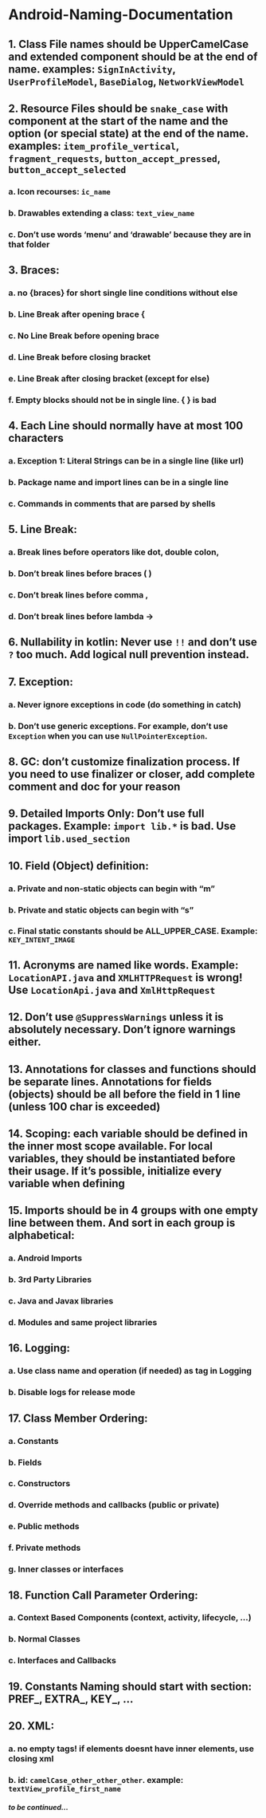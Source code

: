 # Android-Naming-Documentation

## 1.	Class File names should be UpperCamelCase and extended component should be at the end of name. examples: `SignInActivity`, `UserProfileModel`, `BaseDialog`, `NetworkViewModel`
## 2.	Resource Files should be `snake_case` with component at the start of the name and the option (or special state) at the end of the name. examples: `item_profile_vertical`, `fragment_requests`, `button_accept_pressed`, `button_accept_selected`
### a.	Icon recourses: `ic_name`
### b.	Drawables extending a class: `text_view_name`
### c.	Don’t use words ‘menu’ and ‘drawable’ because they are in that folder
## 3.	Braces: 
### a.	no {braces} for short single line conditions without else
### b.	Line Break after opening brace {
### c.	No Line Break before opening brace
### d.	Line Break before closing bracket
### e.	Line Break after closing bracket (except for else)
### f.	Empty blocks should not be in single line. { } is bad
## 4.	Each Line should normally have at most 100 characters
### a.	Exception 1: Literal Strings can be in a single line (like url)
### b.	Package name and import lines can be in a single line
### c.	Commands in comments that are parsed by shells
## 5.	Line Break: 
### a.	Break lines before operators like dot, double colon,
### b.	Don’t break lines before braces ( )
### c.	Don’t break lines before comma ,
### d.	Don’t break lines before lambda ->
## 6.	Nullability in kotlin: Never use `!!` and don’t use `?` too much. Add logical null prevention instead.
## 7.	Exception: 
### a.	Never ignore exceptions in code (do something in catch)
### b.	Don’t use generic exceptions. For example, don’t use `Exception` when you can use `NullPointerException`.
## 8.	GC: don’t customize finalization process. If you need to use finalizer or closer, add complete comment and doc for your reason
## 9.	Detailed Imports Only: Don’t use full packages. Example: `import lib.*` is bad. Use import `lib.used_section`
## 10.	Field (Object) definition:
### a.	Private and non-static objects can begin with “m”
### b.	Private and static objects can begin with “s”
### c.	Final static constants should be ALL_UPPER_CASE. Example: `KEY_INTENT_IMAGE`
## 11.	Acronyms are named like words. Example: `LocationAPI.java` and `XMLHTTPRequest` is wrong! Use `LocationApi.java` and `XmlHttpRequest`
## 12.	Don’t use `@SuppressWarnings` unless it is absolutely necessary. Don’t ignore warnings either.
## 13.	Annotations for classes and functions should be separate lines. Annotations for fields (objects) should be all before the field in 1 line (unless 100 char is exceeded)
## 14.	Scoping: each variable should be defined in the inner most scope available. For local variables, they should be instantiated before their usage. If it’s possible, initialize every variable when defining
## 15.	Imports should be in 4 groups with one empty line between them. And sort in each group is alphabetical:
### a.	Android Imports
### b.	3rd Party Libraries
### c.	Java and Javax libraries
### d.	Modules and same project libraries
## 16.	Logging: 
### a.	Use class name and operation (if needed) as tag in Logging
### b.	Disable logs for release mode
## 17.	Class Member Ordering:
### a.	Constants
### b.	Fields
### c.	Constructors
### d.	Override methods and callbacks (public or private)
### e.	Public methods
### f.	Private methods
### g.	Inner classes or interfaces
## 18.	Function Call Parameter Ordering:
### a.	Context Based Components (context, activity, lifecycle, …)
### b.	Normal Classes
### c.	Interfaces and Callbacks
## 19.	Constants Naming should start with section: PREF_, EXTRA_, KEY_, ...
## 20. XML:
### a. no empty tags! if elements doesnt have inner elements, use closing xml
### b. id: `camelCase_other_other_other`. example: `textView_profile_first_name`


##### to be continued...